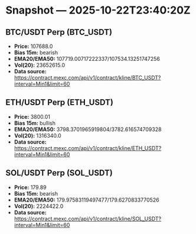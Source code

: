 # Snapshot — 2025-10-22T23:40:20Z

## BTC/USDT Perp (BTC_USDT)
- **Price:** 107688.0
- **Bias 15m:** bearish
- **EMA20/EMA50:** 107719.00717222337/107534.13251747256
- **Vol(20):** 23652615.0
- **Data source:** https://contract.mexc.com/api/v1/contract/kline/BTC_USDT?interval=Min1&limit=60

## ETH/USDT Perp (ETH_USDT)
- **Price:** 3800.01
- **Bias 15m:** bullish
- **EMA20/EMA50:** 3798.3701965919804/3782.616574709328
- **Vol(20):** 1316340.0
- **Data source:** https://contract.mexc.com/api/v1/contract/kline/ETH_USDT?interval=Min1&limit=60

## SOL/USDT Perp (SOL_USDT)
- **Price:** 179.89
- **Bias 15m:** bearish
- **EMA20/EMA50:** 179.97583119497477/179.6270833770526
- **Vol(20):** 2224422.0
- **Data source:** https://contract.mexc.com/api/v1/contract/kline/SOL_USDT?interval=Min1&limit=60
